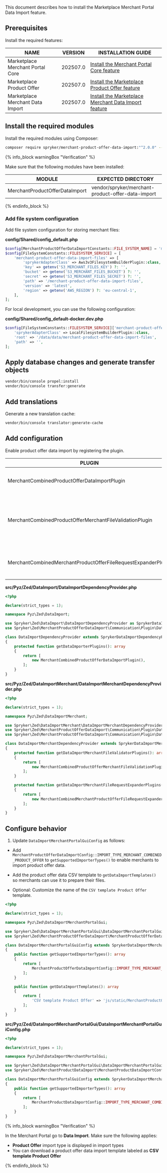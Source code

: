 This document describes how to install the Marketplace Merchant Portal Data Import feature.

## Prerequisites

Install the required features:

| NAME                             | VERSION  | INSTALLATION GUIDE                                                                                                                                                                                           |
|----------------------------------|----------|--------------------------------------------------------------------------------------------------------------------------------------------------------------------------------------------------------------|
| Marketplace Merchant Portal Core | 202507.0 | [Install the Merchant Portal Core feature](/docs/pbc/all/merchant-management/latest/marketplace/install-and-upgrade/install-features/install-the-marketplace-merchant-portal-core-feature.html)              |
| Marketplace Product Offer        | 202507.0 | [Install the Marketplace Product Offer feature](/docs/pbc/all/offer-management/latest/marketplace/install-and-upgrade/install-features/install-the-marketplace-product-offer-feature.html)                   |
| Marketplace Merchant Data Import | 202507.0 | [Install the Marketplace Merchant Data Import feature](/docs/pbc/all/product-information-management/latest/marketplace/install-and-upgrade/install-features/install-the-merchant-portal-data-import-feature) |

## Install the required modules

Install the required modules using Composer:

```bash
composer require spryker/merchant-product-offer-data-import:"^2.0.0" --update-with-dependencies
```

{% info_block warningBox "Verification" %}

Make sure that the following modules have been installed:

| MODULE                         | EXPECTED DIRECTORY                                |
|--------------------------------|---------------------------------------------------|
| MerchantProductOfferDataImport | vendor/spryker/merchant-product-offer-data-import |

{% endinfo_block %}


### Add file system configuration

Add file system configuration for storing merchant files:

**config/Shared/config_default.php**

```php
$config[MerchantProductOfferDataImportConstants::FILE_SYSTEM_NAME] = 'merchant-product-offer-data-import-files';
$config[FileSystemConstants::FILESYSTEM_SERVICE] = [
    'merchant-product-offer-data-import-files' => [
        'sprykerAdapterClass' => Aws3v3FilesystemBuilderPlugin::class,
        'key' => getenv('S3_MERCHANT_FILES_KEY') ?: '',
        'bucket' => getenv('S3_MERCHANT_FILES_BUCKET') ?: '',
        'secret' => getenv('S3_MERCHANT_FILES_SECRET') ?: '',
        'path' => '/merchant-product-offer-data-import-files',
        'version' => 'latest',
        'region' => getenv('AWS_REGION') ?: 'eu-central-1',
    ],
];
```

For local development, you can use the following configuration:

**config/Shared/config_default-docker.dev.php**

```php
$config[FileSystemConstants::FILESYSTEM_SERVICE]['merchant-product-offer-data-import-files'] = [
    'sprykerAdapterClass' => LocalFilesystemBuilderPlugin::class,
    'root' => '/data/data/merchant-product-offer-data-import-files',
    'path' => '',
];
```

## Apply database changes and generate transfer objects

```bash
vendor/bin/console propel:install
vendor/bin/console transfer:generate
```

## Add translations

Generate a new translation cache:

```bash
vendor/bin/console translator:generate-cache
```

## Add configuration

Enable product offer data import by registering the plugin.

| PLUGIN                                                        | SPECIFICATION                                                                    | NAMESPACE                                                                          |
|---------------------------------------------------------------|----------------------------------------------------------------------------------|------------------------------------------------------------------------------------|
| MerchantCombinedProductOfferDataImportPlugin                  | Adds a type of merchant product offer data import.                               | Spryker\Zed\MerchantProductOfferDataImport\Communication\Plugin\DataImport         |
| MerchantCombinedProductOfferMerchantFileValidationPlugin      | Validates required headers in merchant combined product offer data import files. | Spryker\Zed\MerchantProductOfferDataImport\Communication\Plugin\DataImportMerchant |
| MerchantCombinedMerchantProductOfferFileRequestExpanderPlugin | Expands a data import merchant file collection request.                          | Spryker\Zed\MerchantProductOfferDataImport\Communication\Plugin\DataImportMerchant |

**src/Pyz/Zed/DataImport/DataImportDependencyProvider.php**

```php
<?php

declare(strict_types = 1);

namespace Pyz\Zed\DataImport;

use Spryker\Zed\DataImport\DataImportDependencyProvider as SprykerDataImportDependencyProvider;
use Spryker\Zed\MerchantProductOfferDataImport\Communication\Plugin\DataImport\MerchantCombinedProductOfferDataImportPlugin;

class DataImportDependencyProvider extends SprykerDataImportDependencyProvider
{
    protected function getDataImporterPlugins(): array
    {
        return [
            new MerchantCombinedProductOfferDataImportPlugin(),
        ];
    }
}
```

**src/Pyz/Zed/DataImportMerchant/DataImportMerchantDependencyProvider.php**

```php
<?php

declare(strict_types = 1);

namespace Pyz\Zed\DataImportMerchant;

use Spryker\Zed\DataImportMerchant\DataImportMerchantDependencyProvider as SprykerDataImportMerchantDependencyProvider;
use Spryker\Zed\MerchantProductOfferDataImport\Communication\Plugin\DataImportMerchant\MerchantCombinedMerchantProductOfferFileRequestExpanderPlugin;
use Spryker\Zed\MerchantProductOfferDataImport\Communication\Plugin\DataImportMerchant\MerchantCombinedProductOfferMerchantFileValidationPlugin;

class DataImportMerchantDependencyProvider extends SprykerDataImportMerchantDependencyProvider
{
    protected function getDataImportMerchantFileValidatorPlugins(): array
    {
        return [
            new MerchantCombinedProductOfferMerchantFileValidationPlugin(),
        ];
    }

    protected function getDataImportMerchantFileRequestExpanderPlugins(): array
    {
        return [
            new MerchantCombinedMerchantProductOfferFileRequestExpanderPlugin(),
        ];
    }
}
```

## Configure behavior

1. Update `DataImportMerchantPortalGuiConfig` as follows:

- Add `MerchantProductOfferDataImportConfig::IMPORT_TYPE_MERCHANT_COMBINED_PRODUCT_OFFER` to `getSupportedImporterTypes()` to enable merchants to import product offer data.

- Add the product offer data CSV template to `getDataImportTemplates()` so merchants can use it to prepare their files.

- Optional: Customize the name of the `CSV template Product Offer` template.

```php
<?php

declare(strict_types = 1);

namespace Pyz\Zed\DataImportMerchantPortalGui;

use Spryker\Zed\DataImportMerchantPortalGui\DataImportMerchantPortalGuiConfig as SprykerDataImportMerchantPortalGuiConfig;
use Spryker\Zed\MerchantProductOfferDataImport\MerchantProductOfferDataImportConfig;

class DataImportMerchantPortalGuiConfig extends SprykerDataImportMerchantPortalGuiConfig
{
    public function getSupportedImporterTypes(): array
    {
        return [
            MerchantProductOfferDataImportConfig::IMPORT_TYPE_MERCHANT_COMBINED_PRODUCT_OFFER,
        ];
    }

    public function getDataImportTemplates(): array
    {
        return [
            'CSV template Product Offer' => 'js/static/MerchantProductOfferDataImport/data/files/combined_product_offer.csv',
        ];
    }
}
```

**src/Pyz/Zed/DataImportMerchantPortalGui/DataImportMerchantPortalGuiConfig.php**

```php
<?php

declare(strict_types = 1);

namespace Pyz\Zed\DataImportMerchantPortalGui;

use Spryker\Zed\DataImportMerchantPortalGui\DataImportMerchantPortalGuiConfig as SprykerDataImportMerchantPortalGuiConfig;
use Spryker\Zed\MerchantProductDataImport\MerchantProductDataImportConfig;

class DataImportMerchantPortalGuiConfig extends SprykerDataImportMerchantPortalGuiConfig
{
    public function getSupportedImporterTypes(): array
    {
        return [
            MerchantProductDataImportConfig::IMPORT_TYPE_MERCHANT_COMBINED_PRODUCT,
        ];
    }
}
```

{% info_block warningBox "Verification" %}

In the Merchant Portal go to **Data Import**. Make sure the following applies:
- **Product Offer** import type is displayed in import types
- You can download a product offer data import template labeled as **CSV template Product Offer**

{% endinfo_block %}
